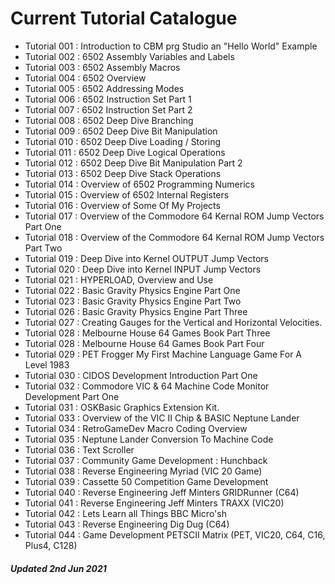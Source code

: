 # Current Tutorial Catalogue

* Tutorial 001 : Introduction to CBM prg Studio an "Hello World" Example
* Tutorial 002 : 6502 Assembly Variables and Labels
* Tutorial 003 : 6502 Assembly Macros
* Tutorial 004 : 6502 Overview
* Tutorial 005 : 6502 Addressing Modes
* Tutorial 006 : 6502 Instruction Set Part 1
* Tutorial 007 : 6502 Instruction Set Part 2
* Tutorial 008 : 6502 Deep Dive Branching
* Tutorial 009 : 6502 Deep Dive Bit Manipulation
* Tutorial 010 : 6502 Deep Dive Loading / Storing
* Tutorial 011 : 6502 Deep Dive Logical Operations
* Tutorial 012 : 6502 Deep Dive Bit Manipulation Part 2
* Tutorial 013 : 6502 Deep Dive Stack Operations
* Tutorial 014 : Overview of 6502 Programming Numerics
* Tutorial 015 : Overview of 6502 Internal Registers
* Tutorial 016 : Overview of Some Of My Projects
* Tutorial 017 : Overview of the Commodore 64 Kernal ROM Jump Vectors Part One
* Tutorial 018 : Overview of the Commodore 64 Kernal ROM Jump Vectors Part Two
* Tutorial 019 : Deep Dive into Kernel OUTPUT Jump Vectors
* Tutorial 020 : Deep Dive into Kernel INPUT Jump Vectors
* Tutorial 021 : HYPERLOAD, Overview and Use   
* Tutorial 022 : Basic Gravity Physics Engine Part One
* Tutorial 023 : Basic Gravity Physics Engine Part Two
* Tutorial 026 : Basic Gravity Physics Engine Part Three
* Tutorial 027 : Creating Gauges for the Vertical and Horizontal Velocities.
* Tutorial 028 : Melbourne House 64 Games Book Part Three
* Tutorial 028 : Melbourne House 64 Games Book Part Four
* Tutorial 029 : PET Frogger My First Machine Language Game For A Level 1983
* Tutorial 030 : CIDOS Development Introduction Part One
* Tutorial 032 : Commodore VIC & 64 Machine Code Monitor Development Part One
* Tutorial 031 : OSKBasic Graphics Extension Kit.
* Tutorial 033 : Overview of the VIC II Chip & BASIC Neptune Lander
* Tutorial 034 : RetroGameDev Macro Coding Overview
* Tutorial 035 : Neptune Lander Conversion To Machine Code
* Tutorial 036 : Text Scroller
* Tutorial 037 : Community Game Development : Hunchback
* Tutorial 038 : Reverse Engineering Myriad (VIC 20 Game)
* Tutorial 039 : Cassette 50 Competition Game Development
* Tutorial 040 : Reverse Engineering Jeff Minters GRIDRunner (C64)
* Tutorial 041 : Reverse Engineering Jeff Minters TRAXX (VIC20)
* Tutorial 042 : Lets Learn all Things BBC Micro'sh
* Tutorial 043 : Reverse Engineering Dig Dug (C64)
* Tutorial 044 : Game Development PETSCII Matrix (PET, VIC20, C64, C16, Plus4, C128)

##### Updated 2nd Jun 2021
